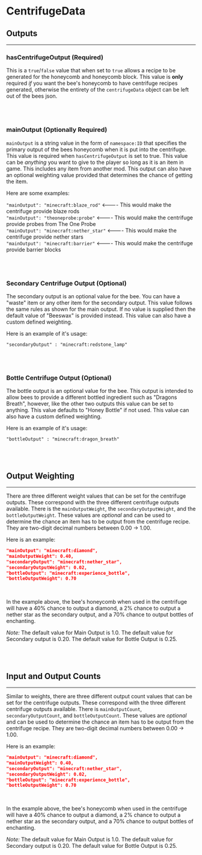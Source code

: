 # **CentrifugeData**

## **Outputs**
***

### **hasCentrifugeOutput** (Required)

This is a `true`/`false` value that when set to `true` allows a recipe to be generated for the honeycomb and honeycomb block. This value is **only** required *if* you want the bee's honeycomb to have centrifuge recipes generated, otherwise the entirety of the `centrifugeData` object can be left out of the bees json. 

<br>
<br>

### **mainOutput** (Optionally Required)

`mainOutput` is a string value in the form of `namespace:ID` that specifies the primary output of the bees honeycomb when it is put into the centrifuge. This value is required when `hasCentrifugeOutput` is set to true. This value can be  _anything_  you want to give to the player so long as it is an item in game. This includes any item from another mod. This output can also have an optional weighting value provided that determines the chance of getting the item.

Here are some examples:

`"mainOutput": "minecraft:blaze_rod"`  <---- This would make the centrifuge provide blaze rods  
`"mainOutput": "theoneprobe:probe"`  <---- This would make the centrifuge provide probes from The One Probe  
`"mainOutput": "minecraft:nether_star"`  <---- This would make the centrifuge provide nether stars  
`"mainOutput": "minecraft:barrier"`  <---- This would make the centrifuge provide barrier blocks  

<br>
<br>

### **Secondary Centrifuge Output** (Optional)

The secondary output is an optional value for the bee. You can have a "waste" item or any other item for the secondary output. This value follows the same rules as shown for the main output. If no value is supplied then the default value of "Beeswax" is provided instead. This value can also have a custom defined weighting.

Here is an example of it's usage:

`"secondaryOutput" : "minecraft:redstone_lamp"`

<br>
<br>

### **Bottle Centrifuge Output** (Optional)

The bottle output is an optional value for the bee. This output is intended to allow bees to provide a different bottled ingredient such as "Dragons Breath", however, like the other two outputs this value can be set to anything. This value defaults to "Honey Bottle" if not used. This value can also have a custom defined weighting.

Here is an example of it's usage:

`"bottleOutput" : "minecraft:dragon_breath"`

<br>
<br>

## **Output Weighting**
***

There are three different weight values that can be set for the centrifuge outputs. These correspond with the three different centrifuge outputs available. There is the `mainOutputWeight`, the `secondaryOutputWeight`, and the `bottleOutputWeight`. These values are *optional* and can be used to determine the chance an item has to be output from the centrifuge recipe. They are two-digit decimal numbers between 0.00 -> 1.00.

Here is an example:

```json
"mainOutput": "minecraft:diamond",
"mainOutputWeight": 0.40,
"secondaryOutput": "minecraft:nether_star",
"secondaryOutputWeight": 0.02,
"bottleOutput": "minecraft:experience_bottle",
"bottleOutputWeight": 0.70
```
<br>

In the example above, the bee's honeycomb when used in the centrifuge will have a 40% chance to output a diamond, a 2% chance to output a nether star as the secondary output, and a 70% chance to output bottles of enchanting. <br>

*Note:* The default value for Main Output is 1.0. The default value for Secondary output is 0.20. The default value for Bottle Output is 0.25.

<br>
<br>

## **Input and Output Counts**
***

Similar to weights, there are three different output count values that can be set for the centrifuge outputs. These correspond with the three different centrifuge outputs available. There is `mainOutputCount`, `secondaryOutputCount`, and `bottleOutputCount`. These values are *optional* and can be used to determine the chance an item has to be output from the centrifuge recipe. They are two-digit decimal numbers between 0.00 -> 1.00.

Here is an example:

```json
"mainOutput": "minecraft:diamond",
"mainOutputWeight": 0.40,
"secondaryOutput": "minecraft:nether_star",
"secondaryOutputWeight": 0.02,
"bottleOutput": "minecraft:experience_bottle",
"bottleOutputWeight": 0.70
```
<br>

In the example above, the bee's honeycomb when used in the centrifuge will have a 40% chance to output a diamond, a 2% chance to output a nether star as the secondary output, and a 70% chance to output bottles of enchanting. <br>

*Note:* The default value for Main Output is 1.0. The default value for Secondary output is 0.20. The default value for Bottle Output is 0.25.

<br>
<br>
<!--stackedit_data:
eyJoaXN0b3J5IjpbLTc5OTM0MzE5MV19
-->
